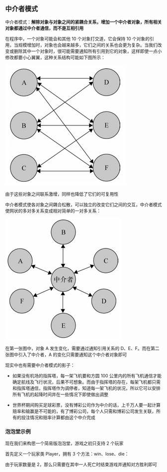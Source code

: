 ## 中介者模式

中介者模式：**解除对象与对象之间的紧耦合关系，增加一个中介者对象，所有相关对象都通过中介者通信，而不是互相引用**

在程序中，一个对象可能会和其他 10 个对象打交道，它会保持 10 个对象的引用，当规模增加时，对象也会越来越多，它们之间的关系也会更为复杂。当我们改变或删除其中一个对象时，很可能需要通知所有引用到它的对象，这样即使一点小修改都要小心翼翼，这种关系结构可能如下图所示：

![Alt text](./imgs/12-01.png)

由于这些对象之间联系激增，同样也降低了它们的可复用性

中介者模式使各对象之间耦合松散，可以独立的改变它们之间的交互，中介者模式使网状的多对多关系变成相对简单的一对多关系：

![Alt text](./imgs/12-02.png)

在第一张图中，对象 A 发生变化，需要通过通知引用关系的 D、E、F。而在第二张图中引入了中介者，A 的变化只需要通知这个中介者对象即可

现实中也有需要中介者模式的影子：

- 如果没有机场的指挥塔，每一架飞机要和方圆 100 公里内的所有飞机通信才能确定航线及飞行状况，后果不可想象。而由于指挥塔的存在，每架飞机都只需和指挥塔通信，指挥塔作为调停者，知道每一架飞机的状况，所以它可以安排所有飞机的起降时间并在一些情况下即使做出调整

- 世界杯期间购买足球彩票，没有博彩公司作为中介的话，上千万人要一起计算赔率和输赢是不可能的，有了博彩公司，每个人只需和博彩公司发生关联，所有的投注情况和赔率计算都由这个中介完成

### 泡泡堂示例

现在我们来构思一个简易版泡泡堂，游戏之初只支持 2 个玩家

首先定义一个玩家类 Player，拥有 3 个方法：win、lose、die：

由于玩家数量是 2，那么只需要在其中一人死亡时结束游戏并通知对方胜利即可